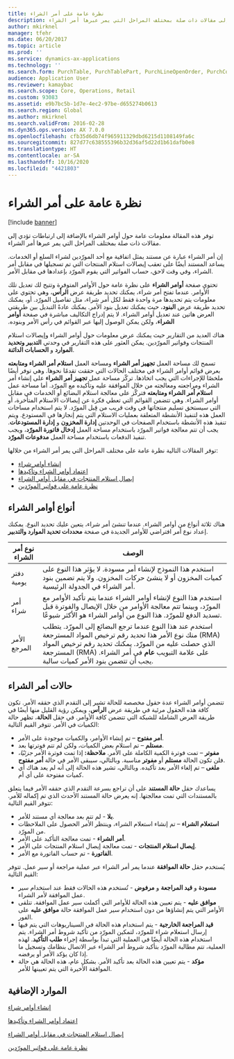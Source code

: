 ```yaml
---
title: نظرة عامة على أمر الشراء
description: توفر هذه المقالة معلومات عامة حول أوامر الشراء بالإضافة إلى ارتباطات تؤدي إلى مقالات ذات صلة بمختلف المراحل التي يمر عبرها أمر الشراء.
author: mkirknel
manager: tfehr
ms.date: 06/20/2017
ms.topic: article
ms.prod: ''
ms.service: dynamics-ax-applications
ms.technology: ''
ms.search.form: PurchTable, PurchTablePart, PurchLineOpenOrder, PurchConfirmationRequestJournal
audience: Application User
ms.reviewer: kamaybac
ms.search.scope: Core, Operations, Retail
ms.custom: 93083
ms.assetid: e9b7bc5b-1d7e-4ec2-97be-d655274b0613
ms.search.region: Global
ms.author: mkirknel
ms.search.validFrom: 2016-02-28
ms.dyn365.ops.version: AX 7.0.0
ms.openlocfilehash: cfb35d6db74f965911329dbd6215d1108149fa6c
ms.sourcegitcommit: 827d77c638555396b32d36af5d22d1b61dafb0e8
ms.translationtype: HT
ms.contentlocale: ar-SA
ms.lasthandoff: 10/16/2020
ms.locfileid: "4421803"
---
```

# <a name="purchase-order-overview"></a>نظرة عامة على أمر الشراء

[!include [banner](../includes/banner.md)]

توفر هذه المقالة معلومات عامة حول أوامر الشراء بالإضافة إلى ارتباطات تؤدي إلى مقالات ذات صلة بمختلف المراحل التي يمر عبرها أمر الشراء.

إن أمر الشراء عبارة عن مستند يمثل اتفاقية مع أحد المورّدين لشراء السلع أو الخدمات. يساعد المستند أيضًا على تعقب إيصالات استلام المنتجات التي تم تسجيلها في مقابل أمر الشراء، وفي وقت لاحق، حساب الفواتير التي يقوم المورّد بإعدادها في مقابل الأمر.  

تحتوي صفحة **أوامر الشراء** على نظرة عامة حول الأوامر المتوفرة وتتيح لك تعديل تلك الأوامر. عندما تفتح أمر شراء، يمكنك تحديد طريقة عرض **الرأس**، وهي تحتوي على معلومات يتم تحديدها مرة واحدة فقط لكل أمر شراء، مثل تفاصيل المورّد. أو، يمكنك تحديد طريقة عرض **البنود**، حيث يمكنك تعديل بنود الأمر. ‏‫يمكنك عادةً التبديل بين طريقتي العرض هاتين عند تعديل أوامر الشراء. لا يتم إدراج التكاليف مباشرة في صفحة **‬‏‫أوامر الشراء‬‏‫**‬‏‫، ولكن يمكن الوصول إليها عبر القوائم في رأس الأمر وبنوده.‬  

هناك العديد من التقارير حيث يمكنك عرض معلومات حول أوامر الشراء وإيصالات استلام المنتجات وفواتير المورّدين. يمكن العثور على هذه التقارير في وحدتي **التدبير وتحديد الموارد** و **الحسابات الدائنة**.  

تسمح لك مساحة العمل **تجهيز أمر الشراء‬** ومساحة العمل **استلام أمر الشراء ومتابعته‬** بعرض قوائم أوامر الشراء في مختلف الحالات التي حققت تقدمًا نحوها. وهي توفر أيضًا ملخصًا للإجراءات التي يجب اتخاذها. تركّز مساحة عمل **تجهيز أمر الشراء** على إنشاء أمر الشراء ومراجعته ومعالجته من خلال الموافقة عليه وتأكيده مع المورّد. ‏‫أما مساحة عمل **استلام أمر الشراء ومتابعته** فتركّز على معالجة استلام البضائع أو الخدمات في مقابل أوامر الشراء. وهي تتضمن القوائم التي تعطي فكرة عن إيصالات الاستلام المتأخرة، أو التي سيستحق تسليم منتجاتها في وقت قريب من قِبل المورّد.‬ لا يتم استخدام مساحات العمل هذه لتنفيذ الأنشطة المتعلقة بعمليات الاستلام التي يتم إنجازها في المستودع. ويتم تنفيذ هذه الأنشطة باستخدام الصفحات في الوحدتين **إدارة المخزون** و **إدارة المستودعات**. يجب أن تتم معالجة فواتير المورّد باستخدام مساحة العمل **إدخال فاتورة المورّد‬**، ويجب تنفيذ الدفعات باستخدام مساحة العمل **مدفوعات المورّد‬‏‎‬**.  

توفر المقالات التالية نظرة عامة على مختلف المراحل التي يمر أمر الشراء من خلالها:

-   [إنشاء أوامر شراء](purchase-order-creation.md)
-   [اعتماد أوامر الشراء وتأكيدها](purchase-order-approval-confirmation.md)
-   [إيصال استلام المنتجات في مقابل أوامر الشراء](product-receipt-against-purchase-orders.md)
-   [نظرة عامة على فواتير المورّدين](../../financials/accounts-payable/vendor-invoices-overview.md)

## <a name="types-of-purchase-orders"></a>أنواع أوامر الشراء
‏‫هناك ثلاثة أنواع من أوامر الشراء. عندما تنشئ أمر شراء، يتعين عليك تحديد النوع.‬ يمكنك إعداد نوع أمر افتراضي للأوامر الجديدة في صفحة **محددات تحديد الموارد والتدبير‬**.

| نوع أمر الشراء        | الوصف                                                                                                                                                                                                                                                                           |
|----------------|---------------------------------------------------------------------------------------------------------------------------------------------------------------------------------------------------------------------------------------------------------------------------------------|
| دفتر يومية        | استخدم هذا النموذج لإنشاء أمر مسودة. لا يؤثر هذا النوع على كميات المخزون أو لا ينشئ حركات المخزون. ولا يتم تضمين بنود أمر الشراء في الجدولة الرئيسية.                                                                                                       |
| أمر شراء | استخدم هذا النوع لإنشاء أوامر الشراء عندما يتم تأكيد الأوامر مع المورّد، وبينما تتم معالجة الأوامر من خلال الإيصال والفوترة قبل تسديد الدفع للمورّد. هذا النوع من أوامر الشراء هو الأكثر شيوعًا.                                                                          |
| الأمر المرجع | استخدم عند هذا النوع عندما ترجع البضائع إلى المورّد. يتطلب منك نوع الأمر هذا تحديد رقم ترخيص المواد المسترجعة (RMA)‬ الذي حصلت عليه من المورّد. يمكنك تحديد رقم ترخيص المواد المسترجعة (RMA) على علامة التبويب **عام** في أمر الشراء. يجب أن تتضمن بنود الأمر كميات سالبة. |

## <a name="purchase-order-statuses"></a>حالات أمر الشراء
تتضمن أوامر الشراء عدة حقول مخصصة للحالة تشير إلى التقدم الذي حققه الأمر. تكون كافة هذه الحقول مرئية في طريقة عرض **الرأس**، ويمكن رؤية القليل منها أيضًا في طريقة العرض الشاملة للشبكة التي تتضمن كافة الأوامر. في حقل **الحالة**، تظهر حالة الكميات في الأمر. تتوفر القيم التالية:

-   **أمر مفتوح‬** – تم إنشاء الأوامر، والكميات موجودة على الأمر.
-   **مستلم** – تم استلام بعض الكميات، ولكن لم تتم فوترتها بعد.
-   **مفوتر‬** – تمت فوترة الكمية الكاملة على الأمر. **ملاحظة:** إذا تمت فوترة الأمر *جزئيًا*، فلن تكون الحالة **مستلم** أو **مفوتر** مناسبة. وبالتالي، سيبقى الأمر في حالة **أمر مفتوح**.
-   **ملغى** – تم إلغاء الأمر بعد تأكيده. وبالتالي، تشير هذه الحالة إلى أنه لم يعد هناك أي كميات مفتوحة على أي أم.

يساعدك حقل **حالة المستند** على أن تراجع بسرعة التقدم الذي حققه الأمر فيما يتعلق بالمستندات التي تمت معالجتها. إنه يعرض حالة المستند الأحدث الذي تم إكماله للأمر. تتوفر القيم التالية:

-   **بلا** - لم تتم بعد معالجة أي مستند للأمر.
-   **استعلام الشراء‬** – تم إنشاء استعلام الشراء‬، وينتظر الأمر الحصول على الملاحظات من المورّد.
-   **أمر الشراء** - تمت معالجة التأكيد على الأمر.
-   **إيصال استلام المنتجات** - تمت معالجة إيصال استلام المنتجات على الأمر.
-   **الفاتورة** - تم حساب الفاتورة مع الأمر.

يُستخدم حقل **حالة الموافقة** عندما يمر أمر الشراء عبر عملية مراجعة أو سير عمل. تتوفر القيم التالية:

-   **مسودة** و **قيد المراجعة‬** و **مرفوض** - تُستخدم هذه الحالات فقط عند استخدام سير عمل الموافقة لأمر الشراء.
-   **موافق عليه** - يتم تعيين هذه الحالة للأوامر التي أكملت سير عمل الموافقة. تتلقى الأوامر التي يتم إنشاؤها من دون استخدام سير عمل الموافقة حالة **موافق عليه‬** على الفور.
-   **قيد المراجعة الخارجية‬** - يتم استخدام هذه الحالة في السيناريوهات التي يتم فيها إرسال استعلام شراء للمورّد، لتمكين المورّد من تأكيد شروط أمر الشراء. يتم استخدام هذه الحالة أيضًا في العملية التي تبدأ بواسطة إجراء **طلب التأكيد‬**. لهذه العملية، تتم مطالبة المورّد بتأكيد شروط أمر الشراء عبر الاتصال بنظامك وتسجيل ما إذا كان يؤكد الأمر أو يرفضه.
-   **مؤكد** - يتم تعيين هذه الحالة بعد تأكيد الأمر. بشكل عام، هذه الحالة هي حالة الموافقة الأخيرة التي يتم تعيينها للأمر.


<a name="additional-resources"></a>الموارد الإضافية
--------

[إنشاء أوامر شراء](purchase-order-creation.md)

[اعتماد أوامر الشراء وتأكيدها](purchase-order-approval-confirmation.md)

[إيصال استلام المنتجات في مقابل أوامر الشراء](product-receipt-against-purchase-orders.md)

[نظرة عامة على فواتير المورّدين](../../financials/accounts-payable/vendor-invoices-overview.md)



